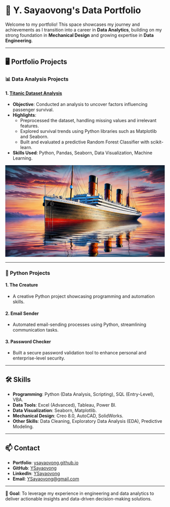 # 🌟 Y. Sayaovong's Data Portfolio

Welcome to my portfolio! This space showcases my journey and achievements as I transition into a career in **Data Analytics**, building on my strong foundation in **Mechanical Design** and growing expertise in **Data Engineering**.

---

## 🖥️ **Portfolio Projects**

### 📊 **Data Analysis Projects**
#### 1. [Titanic Dataset Analysis](https://github.com/YSayaovong/Refonte-Data-Engineer-Internship/tree/main/Titanic-Dataset-Analysis)  
- **Objective**: Conducted an analysis to uncover factors influencing passenger survival.
- **Highlights**:
  - Preprocessed the dataset, handling missing values and irrelevant features.
  - Explored survival trends using Python libraries such as Matplotlib and Seaborn.
  - Built and evaluated a predictive Random Forest Classifier with scikit-learn.
- **Skills Used**: Python, Pandas, Seaborn, Data Visualization, Machine Learning.  

![Titanic Dataset](assets/images/titanic.PNG)

---

### 🐍 **Python Projects**
#### 1. **The Creature**
- A creative Python project showcasing programming and automation skills.

#### 2. **Email Sender**
- Automated email-sending processes using Python, streamlining communication tasks.

#### 3. **Password Checker**
- Built a secure password validation tool to enhance personal and enterprise-level security.

---

## 🛠️ **Skills**
- **Programming**: Python (Data Analysis, Scripting), SQL (Entry-Level), VBA.
- **Data Tools**: Excel (Advanced), Tableau, Power BI.
- **Data Visualization**: Seaborn, Matplotlib.
- **Mechanical Design**: Creo 8.0, AutoCAD, SolidWorks.
- **Other Skills**: Data Cleaning, Exploratory Data Analysis (EDA), Predictive Modeling.

---

## 📫 **Contact**
- **Portfolio**: [ysayaovong.github.io](https://ysayaovong.github.io/Portfolio/index.html)
- **GitHub**: [YSayaovong](https://github.com/YSayaovong)
- **LinkedIn**: [YSayaovong](https://linkedin.com/in/YSayaovong)
- **Email**: [YSayaovong@gmail.com](mailto:YSayaovong@gmail.com)

---

🎯 **Goal**: To leverage my experience in engineering and data analytics to deliver actionable insights and data-driven decision-making solutions.
